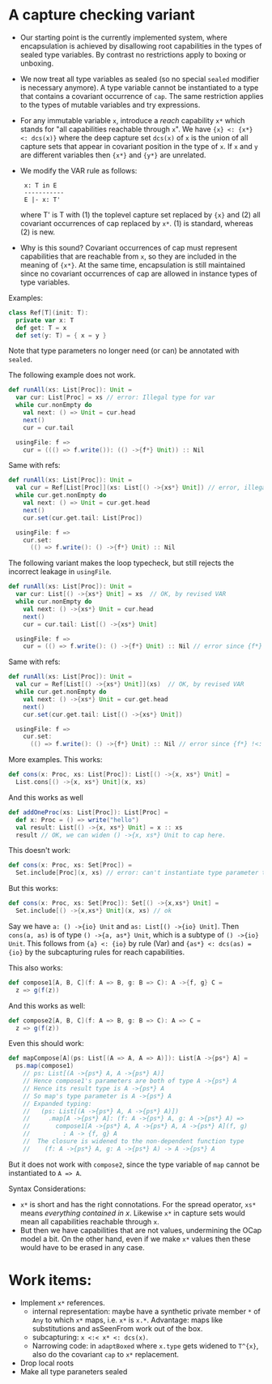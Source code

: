 A capture checking variant
==========================

 - Our starting point is the currently implemented system, where encapsulation is achieved by disallowing root capabilities in
 the types of sealed type variables. By contrast no restrictions apply
 to boxing or unboxing.

 - We now treat all type variables as sealed (so no special `sealed` modifier is necessary anymore). A type variable cannot be instantiated to a type that contains a covariant occurrence of `cap`. The same restriction applies to the types of mutable variables and try expressions.

 - For any immutable variable `x`, introduce a _reach_ capability `x*` which stands for
   "all capabilities reachable through `x`". We have `{x} <: {x*} <: dcs(x)}` where the deep capture set `dcs(x)` of `x`
   is the union of all capture sets that appear in covariant position in the type of `x`. If `x` and `y` are different
   variables then `{x*}` and `{y*}` are unrelated.

 - We modify the VAR rule as follows:

        x: T in E
        -----------
        E |- x: T'

   where T' is T with (1) the toplevel capture set replaced by `{x}` and
   (2) all covariant occurrences of cap replaced by `x*`. (1) is standard,
   whereas (2) is new.

- Why is this sound? Covariant occurrences of cap must represent capabilities that are reachable from `x`, so they are included in the meaning of `{x*}`. At the same time, encapsulation is still maintained since no covariant occurrences of cap are allowed in instance types of
type variables.

Examples:

```scala
class Ref[T](init: T):
  private var x: T
  def get: T = x
  def set(y: T) = { x = y }
```
Note that type parameters no longer need (or can) be annotated with `sealed`.

The following example does not work.
```scala
def runAll(xs: List[Proc]): Unit =
  var cur: List[Proc] = xs // error: Illegal type for var
  while cur.nonEmpty do
    val next: () => Unit = cur.head
    next()
    cur = cur.tail

  usingFile: f =>
    cur = ((() => f.write()): (() ->{f*} Unit)) :: Nil
```
Same with refs:
```scala
def runAll(xs: List[Proc]): Unit =
  val cur = Ref[List[Proc]](xs: List[() ->{xs*} Unit]) // error, illegal type for type argument to Ref
  while cur.get.nonEmpty do
    val next: () => Unit = cur.get.head
    next()
    cur.set(cur.get.tail: List[Proc])

  usingFile: f =>
    cur.set:
      (() => f.write(): () ->{f*} Unit) :: Nil
```

The following variant makes the loop typecheck, but
still rejects the incorrect leakage in `usingFile`.
```scala
def runAll(xs: List[Proc]): Unit =
  var cur: List[() ->{xs*} Unit] = xs  // OK, by revised VAR
  while cur.nonEmpty do
    val next: () ->{xs*} Unit = cur.head
    next()
    cur = cur.tail: List[() ->{xs*} Unit]

  usingFile: f =>
    cur = (() => f.write(): () ->{f*} Unit) :: Nil // error since {f*} !<: {xs*}
```

Same with refs:
```scala
def runAll(xs: List[Proc]): Unit =
  val cur = Ref[List[() ->{xs*} Unit]](xs)  // OK, by revised VAR
  while cur.get.nonEmpty do
    val next: () ->{xs*} Unit = cur.get.head
    next()
    cur.set(cur.get.tail: List[() ->{xs*} Unit])

  usingFile: f =>
    cur.set:
      (() => f.write(): () ->{f*} Unit) :: Nil // error since {f*} !<: {xs*}
```

More examples. This works:
```scala
def cons(x: Proc, xs: List[Proc]): List[() ->{x, xs*} Unit] =
  List.cons[() ->{x, xs*} Unit](x, xs)
```
And this works as well
```scala
def addOneProc(xs: List[Proc]): List[Proc] =
  def x: Proc = () => write("hello")
  val result: List[() ->{x, xs*} Unit] = x :: xs
  result // OK, we can widen () ->{x, xs*} Unit to cap here.
```
This doesn't work:
```scala
def cons(x: Proc, xs: Set[Proc]) =
  Set.include[Proc](x, xs) // error: can't instantiate type parameter to Proc
```
But this works:
```scala
def cons(x: Proc, xs: Set[Proc]): Set[() ->{x,xs*} Unit] =
  Set.include[() ->{x,xs*} Unit](x, xs) // ok
```
Say we have `a: () ->{io} Unit` and `as: List[() ->{io} Unit]`. Then `cons(a, as)`
is of type `() ->{a, as*} Unit`, which is a subtype of `() ->{io} Unit`. This follows from
`{a} <: {io}` by rule (Var) and `{as*} <: dcs(as) = {io}` by the subcapturing rules for
reach capabilities.

This also works:
```scala
def compose1[A, B, C](f: A => B, g: B => C): A ->{f, g} C =
  z => g(f(z))
```
And this works as well:
```scala
def compose2[A, B, C](f: A => B, g: B => C): A => C =
  z => g(f(z))
```
Even this should work:
```scala
def mapCompose[A](ps: List[(A => A, A => A)]): List[A ->{ps*} A] =
  ps.map(compose1)
    // ps: List[(A ->{ps*} A, A ->{ps*} A)]
    // Hence compose1's parameters are both of type A ->{ps*} A
    // Hence its result type is A ->{ps*} A
    // So map's type parameter is A ->{ps*} A
    // Expanded typing:
    //   (ps: List[(A ->{ps*} A, A ->{ps*} A)])
    //     .map[A ->{ps*} A]: (f: A ->{ps*} A, g: A ->{ps*} A) =>
    //       compose1[A ->{ps*} A, A ->{ps*} A, A ->{ps*} A](f, g)
    //         : A -> {f, g} A
    //  The closure is widened to the non-dependent function type
    //    (f: A ->{ps*} A, g: A ->{ps*} A) -> A ->{ps*} A
```
But it does not work with `compose2`, since the type variable of `map` cannot be instantiated to `A => A`.

Syntax Considerations:

 - `x*` is short and has the right connotations. For the spread operator, `xs*` means
   _everything contained in x_. Likewise `x*` in capture sets would mean all capabilities
   reachable through `x`.
 - But then we have capabilities that are not values, undermining the OCap model a bit.
   On the other hand, even if we make `x*` values then these would have to be erased in any case.

Work items:
===========

 - Implement `x*` references.
    - internal representation: maybe have a synthetic private member `*` of
      `Any` to which `x*` maps, i.e. `x*` is `x.*`. Advantage: maps like substitutions
      and asSeenFrom work out of the box.
    - subcapturing: `x <:< x* <: dcs(x)`.
    - Narrowing code: in `adaptBoxed` where `x.type` gets widened to `T^{x}`, also
      do the covariant `cap` to `x*` replacement.
 - Drop local roots
 - Make all type paraneters sealed

